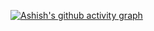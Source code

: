 <!-- <h1 align="center">Hi 👋, I'm Ashish</h1> -->

<!-- - 📫 How to reach me **ashish@gmail.com** -->
[![Ashish's github activity graph](https://activity-graph.herokuapp.com/graph?username=ashishpawar517&theme=react-dark)](https://github.com/ashutosh00710/github-readme-activity-graph)
<br>
<!-- 
<p align="center">
   <img src="https://github-readme-stats.vercel.app/api?username=pawarashish564&count_private=true&hide=stars&show_icons=true&theme=gotham&include_all_commits=false" alt="pawarashish564" />
</p>

<p align="center">
    <img src="https://github-readme-streak-stats.herokuapp.com/?user=pawarashish564&theme=tokyonight" alt="pawarashish564" /> 
</p>

<p align="center">
   <img src="https://github-readme-stats.vercel.app/api/top-langs/?username=pawarashish564&count_private=true&hide=stars&show_icons=true&theme=gotham&include_all_commits=false" alt="pawarashish564" />
</p>
<br>
  -->




<!--  <h1 align="center"> 👋 </h1> -->
 
<!--  <p align="center">
  <img src="https://github.com/pawarashish564/pawarashish564/blob/master/profile_header.jpg" alt="header"/>
 </p> -->

<!-- <p align="center"> (Open for Hiring)</p> -->
<!-- <h2 align="center"> About </h2>
<p align="center">
  <samp>
   I am an aspiring computer programmer who enjoys connecting the dots: be it ideas from different disciplines, people from different teams, or applications from different industries. I have strong technical skills and an academic background in programming and algorithms .
   </samp>
  <br> <br>
  <img src="https://komarev.com/ghpvc/?username=pawarashish564" alt="https://github.com/pawarashish564" />
</p> -->

<!-- <hr> -->
<!-- 
<h2 align="center"> 🔭 Languages & Tools</h2>
<p align="center">
<img alt="Java" src="https://img.shields.io/badge/java-%23ED8B00.svg?&style=for-the-badge&logo=java&logoColor=white"/>&nbsp;&nbsp;&nbsp;
<img src="https://img.shields.io/badge/node.js%20-%2343853D.svg?&style=for-the-badge&logo=node.js&logoColor=white" />&nbsp;&nbsp;&nbsp;
 <img alt="Python" src="https://img.shields.io/badge/python%20-%2314354C.svg?&style=for-the-badge&logo=python&logoColor=white"/>&nbsp;&nbsp;&nbsp;
 <img alt="Visual Studio Code" src="https://img.shields.io/badge/Visual%20Studio%20Code-0078d7.svg?&style=for-the-badge&logo=visual-studio-code&logoColor=white"/>
</p>
<p align="center">
  Linux, Docker, Git, Github, Github Actions, Machine Learning, Blockchain, Neural Nets, MongoDB, MySQL,GraphQL.
</p>

<hr> -->

<!-- <h2  align="center">📫 Reach me on</h2>
<p align="center">
  <a target="_blank"href="https://www.linkedin.com/in/aashish-pawar/"><img src="https://img.shields.io/badge/linkedin-%230077B5.svg?&style=for-the-badge&logo=linkedin&logoColor=white" /></a>&nbsp;&nbsp;&nbsp;&nbsp;
  <a href="mailto:pawarashish564@gmail.com?subject=Hello%20Aashish,%20From%20Github"><img src="https://img.shields.io/badge/gmail-%23D14836.svg?&style=for-the-badge&logo=gmail&logoColor=white" /></a>&nbsp;&nbsp;&nbsp;&nbsp;
</p>

<hr>

<h2  align="center">💻 Check Out My Repos ⬇️ </h2>
 -->
